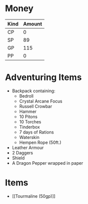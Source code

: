 # Money
| Kind | Amount |
| ---- | ------ |
| CP   | 0      |
| SP   | 89     |
| GP   |115|
| PP   | 0      | 

# Adventuring Items
- Backpack containing:
	- Bedroll
	- Crystal Arcane Focus
	- Russell Crowbar
	- Hammer
	- 10 Pitons
	- 10 Torches
	- Tinderbox
	- 7 days of Rations
	- Waterskin
	- Hempen Rope (50ft.)
- Leather Armour
- 2 Daggers
- Shield
- A Dragon Pepper wrapped in paper

# Items
- [[Tourmaline (50gp)]]
